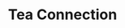 ---
title: "Tea Connection"
url: /ciudad-autonoma-de-buenos-aires/tea-connection-presidente-jose-evaristo-uriburu/
shop: té
---